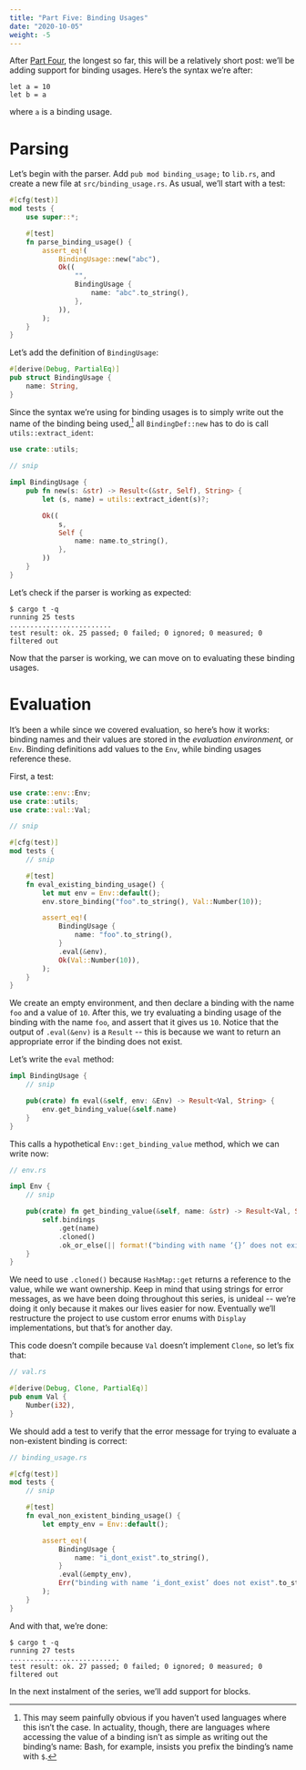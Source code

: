```yaml
---
title: "Part Five: Binding Usages"
date: "2020-10-05"
weight: -5
---
```


After [Part Four](/lang/4), the longest so far, this will be a relatively short post: we’ll be adding support for binding usages. Here’s the syntax we’re after:

```
let a = 10
let b = a
```

where `a` is a binding usage.

# Parsing

Let’s begin with the parser. Add `pub mod binding_usage;` to `lib.rs`, and create a new file at `src/binding_usage.rs`. As usual, we’ll start with a test:

```rust
#[cfg(test)]
mod tests {
    use super::*;

    #[test]
    fn parse_binding_usage() {
        assert_eq!(
            BindingUsage::new("abc"),
            Ok((
                "",
                BindingUsage {
                    name: "abc".to_string(),
                },
            )),
        );
    }
}
```

Let’s add the definition of `BindingUsage`:

```rust
#[derive(Debug, PartialEq)]
pub struct BindingUsage {
    name: String,
}
```

Since the syntax we’re using for binding usages is to simply write out the name of the binding being used,[^1] all `BindingDef::new` has to do is call `utils::extract_ident`:

```rust
use crate::utils;

// snip

impl BindingUsage {
    pub fn new(s: &str) -> Result<(&str, Self), String> {
        let (s, name) = utils::extract_ident(s)?;

        Ok((
            s,
            Self {
                name: name.to_string(),
            },
        ))
    }
}
```

Let’s check if the parser is working as expected:

```
$ cargo t -q
running 25 tests
.........................
test result: ok. 25 passed; 0 failed; 0 ignored; 0 measured; 0 filtered out
```

Now that the parser is working, we can move on to evaluating these binding usages.

# Evaluation

It’s been a while since we covered evaluation, so here’s how it works: binding names and their values are stored in the *evaluation environment,* or `Env`. Binding definitions add values to the `Env`, while binding usages reference these.

First, a test:

```rust
use crate::env::Env;
use crate::utils;
use crate::val::Val;

// snip

#[cfg(test)]
mod tests {
    // snip

    #[test]
    fn eval_existing_binding_usage() {
        let mut env = Env::default();
        env.store_binding("foo".to_string(), Val::Number(10));

        assert_eq!(
            BindingUsage {
                name: "foo".to_string(),
            }
            .eval(&env),
            Ok(Val::Number(10)),
        );
    }
}
```

We create an empty environment, and then declare a binding with the name `foo` and a value of `10`. After this, we try evaluating a binding usage of the binding with the name `foo`, and assert that it gives us `10`. Notice that the output of `.eval(&env)` is a `Result` -- this is because we want to return an appropriate error if the binding does not exist.

Let’s write the `eval` method:

```rust
impl BindingUsage {
    // snip

    pub(crate) fn eval(&self, env: &Env) -> Result<Val, String> {
        env.get_binding_value(&self.name)
    }
}
```

This calls a hypothetical `Env::get_binding_value` method, which we can write now:

```rust
// env.rs

impl Env {
    // snip

    pub(crate) fn get_binding_value(&self, name: &str) -> Result<Val, String> {
        self.bindings
            .get(name)
            .cloned()
            .ok_or_else(|| format!("binding with name ‘{}’ does not exist", name))
    }
}
```

We need to use `.cloned()` because `HashMap::get` returns a reference to the value, while we want ownership. Keep in mind that using strings for error messages, as we have been doing throughout this series, is unideal -- we’re doing it only because it makes our lives easier for now. Eventually we’ll restructure the project to use custom error enums with `Display` implementations, but that’s for another day.

This code doesn’t compile because `Val` doesn’t implement `Clone`, so let’s fix that:

```rust
// val.rs

#[derive(Debug, Clone, PartialEq)]
pub enum Val {
    Number(i32),
}
```

We should add a test to verify that the error message for trying to evaluate a non-existent binding is correct:

```rust
// binding_usage.rs

#[cfg(test)]
mod tests {
    // snip

    #[test]
    fn eval_non_existent_binding_usage() {
        let empty_env = Env::default();

        assert_eq!(
            BindingUsage {
                name: "i_dont_exist".to_string(),
            }
            .eval(&empty_env),
            Err("binding with name ‘i_dont_exist’ does not exist".to_string()),
        );
    }
}
```

And with that, we’re done:

```
$ cargo t -q
running 27 tests
...........................
test result: ok. 27 passed; 0 failed; 0 ignored; 0 measured; 0 filtered out
```

In the next instalment of the series, we’ll add support for blocks.

[^1]: This may seem painfully obvious if you haven’t used languages where this isn’t the case. In actuality, though, there are languages where accessing the value of a binding isn’t as simple as writing out the binding’s name: Bash, for example, insists[^2] you prefix the binding’s name with `$`.

[^2]: Yes, I know that the `$` is needed because Bash has bare words (how else would you tell if something is a usage of a binding or a bare word?), but who doesn’t like making fun of Bash’s syntax? (seriously though, I can never remember the difference (or lack thereof) between `if test condition`, `if [ condition ]` and `if [[ condition ]]`)
